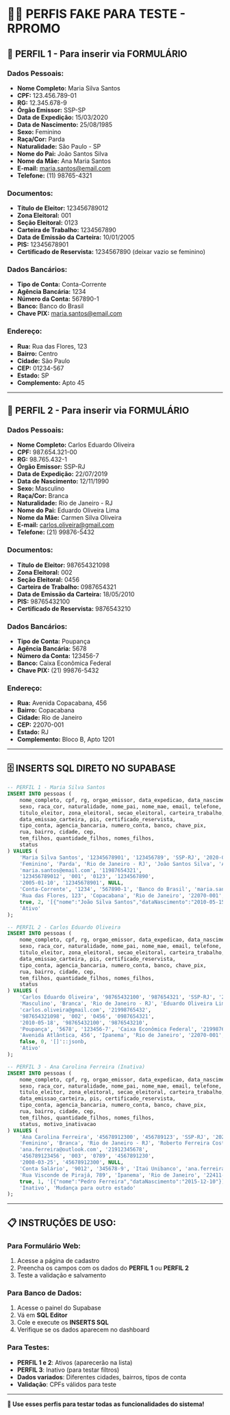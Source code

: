 # 🧑‍💼 PERFIS FAKE PARA TESTE - RPROMO

## 📝 **PERFIL 1 - Para inserir via FORMULÁRIO**

### **Dados Pessoais:**
- **Nome Completo:** Maria Silva Santos
- **CPF:** 123.456.789-01
- **RG:** 12.345.678-9
- **Órgão Emissor:** SSP-SP
- **Data de Expedição:** 15/03/2020
- **Data de Nascimento:** 25/08/1985
- **Sexo:** Feminino
- **Raça/Cor:** Parda
- **Naturalidade:** São Paulo - SP
- **Nome do Pai:** João Santos Silva
- **Nome da Mãe:** Ana Maria Santos
- **E-mail:** maria.santos@email.com
- **Telefone:** (11) 98765-4321

### **Documentos:**
- **Título de Eleitor:** 123456789012
- **Zona Eleitoral:** 001
- **Seção Eleitoral:** 0123
- **Carteira de Trabalho:** 1234567890
- **Data de Emissão da Carteira:** 10/01/2005
- **PIS:** 12345678901
- **Certificado de Reservista:** 1234567890 (deixar vazio se feminino)

### **Dados Bancários:**
- **Tipo de Conta:** Conta-Corrente
- **Agência Bancária:** 1234
- **Número da Conta:** 567890-1
- **Banco:** Banco do Brasil
- **Chave PIX:** maria.santos@email.com

### **Endereço:**
- **Rua:** Rua das Flores, 123
- **Bairro:** Centro
- **Cidade:** São Paulo
- **CEP:** 01234-567
- **Estado:** SP
- **Complemento:** Apto 45

---

## 📝 **PERFIL 2 - Para inserir via FORMULÁRIO**

### **Dados Pessoais:**
- **Nome Completo:** Carlos Eduardo Oliveira
- **CPF:** 987.654.321-00
- **RG:** 98.765.432-1
- **Órgão Emissor:** SSP-RJ
- **Data de Expedição:** 22/07/2019
- **Data de Nascimento:** 12/11/1990
- **Sexo:** Masculino
- **Raça/Cor:** Branca
- **Naturalidade:** Rio de Janeiro - RJ
- **Nome do Pai:** Eduardo Oliveira Lima
- **Nome da Mãe:** Carmen Silva Oliveira
- **E-mail:** carlos.oliveira@gmail.com
- **Telefone:** (21) 99876-5432

### **Documentos:**
- **Título de Eleitor:** 987654321098
- **Zona Eleitoral:** 002
- **Seção Eleitoral:** 0456
- **Carteira de Trabalho:** 0987654321
- **Data de Emissão da Carteira:** 18/05/2010
- **PIS:** 98765432100
- **Certificado de Reservista:** 9876543210

### **Dados Bancários:**
- **Tipo de Conta:** Poupança
- **Agência Bancária:** 5678
- **Número da Conta:** 123456-7
- **Banco:** Caixa Econômica Federal
- **Chave PIX:** (21) 99876-5432

### **Endereço:**
- **Rua:** Avenida Copacabana, 456
- **Bairro:** Copacabana
- **Cidade:** Rio de Janeiro
- **CEP:** 22070-001
- **Estado:** RJ
- **Complemento:** Bloco B, Apto 1201

---

## 🗄️ **INSERTS SQL DIRETO NO SUPABASE**

```sql
-- PERFIL 1 - Maria Silva Santos
INSERT INTO pessoas (
    nome_completo, cpf, rg, orgao_emissor, data_expedicao, data_nascimento,
    sexo, raca_cor, naturalidade, nome_pai, nome_mae, email, telefone,
    titulo_eleitor, zona_eleitoral, secao_eleitoral, carteira_trabalho,
    data_emissao_carteira, pis, certificado_reservista,
    tipo_conta, agencia_bancaria, numero_conta, banco, chave_pix,
    rua, bairro, cidade, cep,
    tem_filhos, quantidade_filhos, nomes_filhos,
    status
) VALUES (
    'Maria Silva Santos', '12345678901', '123456789', 'SSP-RJ', '2020-03-15', '1985-08-25',
    'Feminino', 'Parda', 'Rio de Janeiro - RJ', 'João Santos Silva', 'Ana Maria Santos', 
    'maria.santos@email.com', '11987654321',
    '123456789012', '001', '0123', '1234567890',
    '2005-01-10', '12345678901', NULL,
    'Conta-Corrente', '1234', '567890-1', 'Banco do Brasil', 'maria.santos@email.com',
    'Rua das Flores, 123', 'Copacabana', 'Rio de Janeiro', '22070-001',
    true, 2, '[{"nome":"João Silva Santos","dataNascimento":"2010-05-15"},{"nome":"Ana Silva Santos","dataNascimento":"2012-08-20"}]'::jsonb,
    'Ativo'
);

-- PERFIL 2 - Carlos Eduardo Oliveira
INSERT INTO pessoas (
    nome_completo, cpf, rg, orgao_emissor, data_expedicao, data_nascimento,
    sexo, raca_cor, naturalidade, nome_pai, nome_mae, email, telefone,
    titulo_eleitor, zona_eleitoral, secao_eleitoral, carteira_trabalho,
    data_emissao_carteira, pis, certificado_reservista,
    tipo_conta, agencia_bancaria, numero_conta, banco, chave_pix,
    rua, bairro, cidade, cep,
    tem_filhos, quantidade_filhos, nomes_filhos,
    status
) VALUES (
    'Carlos Eduardo Oliveira', '98765432100', '987654321', 'SSP-RJ', '2019-07-22', '1990-11-12',
    'Masculino', 'Branca', 'Rio de Janeiro - RJ', 'Eduardo Oliveira Lima', 'Carmen Silva Oliveira', 
    'carlos.oliveira@gmail.com', '21998765432',
    '987654321098', '002', '0456', '0987654321',
    '2010-05-18', '98765432100', '9876543210',
    'Poupança', '5678', '123456-7', 'Caixa Econômica Federal', '21998765432',
    'Avenida Atlântica, 456', 'Ipanema', 'Rio de Janeiro', '22070-001',
    false, 0, '[]'::jsonb,
    'Ativo'
);

-- PERFIL 3 - Ana Carolina Ferreira (Inativa)
INSERT INTO pessoas (
    nome_completo, cpf, rg, orgao_emissor, data_expedicao, data_nascimento,
    sexo, raca_cor, naturalidade, nome_pai, nome_mae, email, telefone,
    titulo_eleitor, zona_eleitoral, secao_eleitoral, carteira_trabalho,
    data_emissao_carteira, pis, certificado_reservista,
    tipo_conta, agencia_bancaria, numero_conta, banco, chave_pix,
    rua, bairro, cidade, cep,
    tem_filhos, quantidade_filhos, nomes_filhos,
    status, motivo_inativacao
) VALUES (
    'Ana Carolina Ferreira', '45678912300', '456789123', 'SSP-RJ', '2021-09-10', '1988-04-18',
    'Feminino', 'Branca', 'Rio de Janeiro - RJ', 'Roberto Ferreira Costa', 'Lucia Santos Ferreira', 
    'ana.ferreira@outlook.com', '21912345678',
    '456789123456', '003', '0789', '4567891230',
    '2008-03-25', '45678912300', NULL,
    'Conta Salário', '9012', '345678-9', 'Itaú Unibanco', 'ana.ferreira@outlook.com',
    'Rua Visconde de Pirajá, 789', 'Ipanema', 'Rio de Janeiro', '22411-000',
    true, 1, '[{"nome":"Pedro Ferreira","dataNascimento":"2015-12-10"}]'::jsonb,
    'Inativo', 'Mudança para outro estado'
);
```

---

## 📋 **INSTRUÇÕES DE USO:**

### **Para Formulário Web:**
1. Acesse a página de cadastro
2. Preencha os campos com os dados do **PERFIL 1** ou **PERFIL 2**
3. Teste a validação e salvamento

### **Para Banco de Dados:**
1. Acesse o painel do Supabase
2. Vá em **SQL Editor**
3. Cole e execute os **INSERTS SQL**
4. Verifique se os dados aparecem no dashboard

### **Para Testes:**
- **PERFIL 1 e 2**: Ativos (aparecerão na lista)
- **PERFIL 3**: Inativo (para testar filtros)
- **Dados variados**: Diferentes cidades, bairros, tipos de conta
- **Validação**: CPFs válidos para teste

---

**🎯 Use esses perfis para testar todas as funcionalidades do sistema!**
